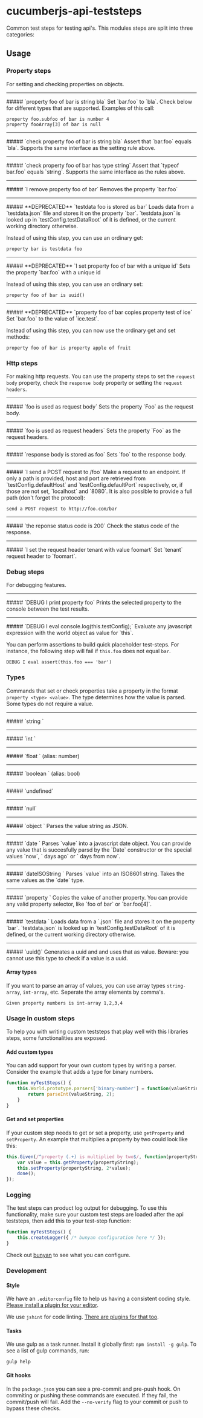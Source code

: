 # cucumberjs-api-teststeps
Common test steps for testing api's.
This modules steps are split into three categories:

## Usage

### Property steps
For setting and checking properties on objects.

<hr>
##### `property foo of bar is string bla`
Set `bar.foo` to `bla`.
Check below for different types that are supported.
Examples of this call:

    property foo.subfoo of bar is number 4
    property fooArray[3] of bar is null

<hr>
##### `check property foo of bar is string bla`
Assert that `bar.foo` equals `bla`.
Supports the same interface as the setting rule above.

<hr>
##### `check property foo of bar has type string`
Assert that `typeof bar.foo` equals `string`.
Supports the same interface as the rules above.

<hr>
##### `I remove property foo of bar`
Removes the property `bar.foo`

<hr>
##### **DEPRECATED** `testdata foo is stored as bar`
Loads data from a `testdata.json` file and stores it on the property `bar`.
`testdata.json` is looked up in `testConfig.testDataRoot` of it is defined,
or the current working directory otherwise.

Instead of using this step, you can use an ordinary get:

    property bar is testdata foo

<hr>
##### **DEPRECATED** `I set property foo of bar with a unique id`
Sets the property `bar.foo` with a unique id

Instead of using this step, you can use an ordinary set:

    property foo of bar is uuid()

<hr>
##### **DEPRECATED** `property foo of bar copies property test of ice`
Set `bar.foo` to the value of `ice.test`.

Instead of using this step, you can now use the ordinary get and set methods:

    property foo of bar is property apple of fruit

### Http steps
For making http requests.
You can use the property steps to set the `request body` property, check the
`response body` property or setting the `request headers`.

<hr>
##### `foo is used as request body`
Sets the property `Foo` as the request body.

<hr>
##### `foo is used as request headers`
Sets the property `Foo` as the request headers.

<hr>
##### `response body is stored as foo`
Sets `foo` to the response body.

<hr>
##### `I send a POST request to /foo`
Make a request to an endpoint.
If only a path is provided, host and port are retrieved from
`testConfig.defaultHost` and `testConfig.defaultPort` respectively, or, if those
are not set, `localhost` and `8080`.
It is also possible to provide a full path (don't forget the protocol):

    send a POST request to http://foo.com/bar

<hr>
##### `the reponse status code is 200`
Check the status code of the response.

<hr>
##### `I set the request header tenant with value foomart`
Set `tenant` request header to `foomart`.

### Debug steps
For debugging features.

<hr>
##### `DEBUG I print property foo`
Prints the selected property to the console between the test results.

<hr>
##### `DEBUG I eval console.log(this.testConfig);`
Evaluate any javascript expression with the world object as value for `this`.

You can perform assertions to build quick placeholder test-steps.
For instance, the following step will fail if `this.foo` does not equal `bar`.

    DEBUG I eval assert(this.foo === 'bar')

### Types
Commands that set or check properties take a property in the format `property <type> <value>`.
The type determines how the value is parsed.
Some types do not require a value.

<hr>
##### `string <value>`

<hr>
##### `int <value>`

<hr>
##### `float <value>` (alias: number)

<hr>
##### `boolean <value>` (alias: bool)

<hr>
##### `undefined`

<hr>
##### `null`

<hr>
##### `object <value>`
Parses the value string as JSON.

<hr>
##### `date <value>`
Parses `value` into a javascript date object.
You can provide any value that is succesfully parsd by the `Date` constructor or the special values
`now`, `<number> days ago` or `<number> days from now`.

<hr>
##### `dateISOString <value>`
Parses `value` into an ISO8601 string.
Takes the same values as the `date` type.

<hr>
##### `property <value>`
Copies the value of another property.
You can provide any valid property selector, like `foo of bar` or `bar.foo[4]`.

<hr>
##### `testdata <value>`
Loads data from a `<value>.json` file and stores it on the property `bar`.
`testdata.json` is looked up in `testConfig.testDataRoot` of it is defined,
or the current working directory otherwise.

<hr>
##### `uuid()`
Generates a uuid and and uses that as value.
Beware: you cannot use this type to check if a value is a uuid.

#### Array types
If you want to parse an array of values, you can use array types `string-array`, `int-array`, etc.
Seperate the array elements by comma's.

    Given property numbers is int-array 1,2,3,4

### Usage in custom steps
To help you with writing custom teststeps that play well with this libraries steps, some
functionalities are exposed.

#### Add custom types
You can add support for your own custom types by writing a parser.
Consider the example that adds a type for binary numbers.

```js
function myTestSteps() {
    this.World.prototype.parsers['binary-number'] = function(valueString) {
        return parseInt(valueString, 2);
    }
}
```

#### Get and set properties
If your custom step needs to get or set a property, use `getProperty` and `setProperty`.
An example that multiplies a property by two could look like this:

```js
this.Given(/^property (.+) is multiplied by two$/, function(propertyString, done) {
    var value = this.getProperty(propertyString);
    this.setProperty(propertyString, 2*value);
    done();
});
```

### Logging
The test steps can product log output for debugging.
To use this functionality, make sure your custom test steps are loaded after the api teststeps, then
add this to your test-step function:

```js
function myTestSteps() {
    this.createLogger({ /* bunyan configuration here */ });
}
```

Check out [bunyan](https://github.com/trentm/node-bunyan) to see what you can configure.

### Development

#### Style
We have an `.editorconfig` file to help us having a consistent coding style.
[Please install a plugin for your editor](http://editorconfig.org/).

We use `jshint` for code linting.
[There are plugins for that too](http://www.jshint.com/install/).

#### Tasks
We use gulp as a task runner. Install it globally first: `npm install -g gulp`.
To see a list of gulp commands, run:

    gulp help

#### Git hooks
In the `package.json` you can see a pre-commit and pre-push hook.
On commiting or pushing these commands are executed.
If they fail, the commit/push will fail.
Add the `--no-verify` flag to your commit or push to bypass these checks.
